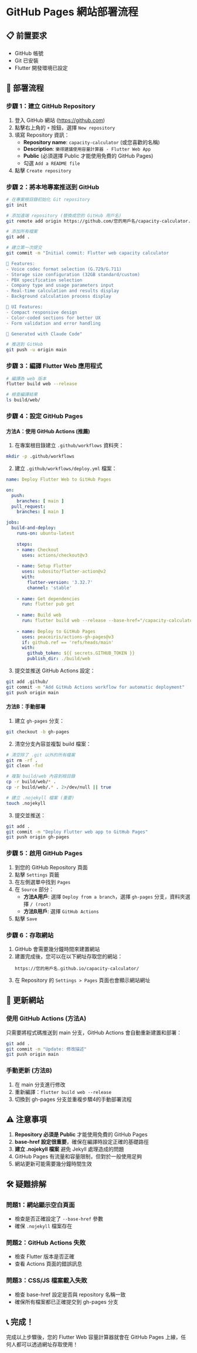 # GitHub Pages 網站部署流程

## 📋 前置要求
- GitHub 帳號
- Git 已安裝
- Flutter 開發環境已設定

## 🚀 部署流程

### 步驟 1：建立 GitHub Repository

1. 登入 GitHub 網站 (https://github.com)
2. 點擊右上角的 `+` 按鈕，選擇 `New repository`
3. 填寫 Repository 資訊：
   - **Repository name**: `capacity-calculator` (或您喜歡的名稱)
   - **Description**: `樂得建議使用容量計算器 - Flutter Web App`
   - **Public** (必須選擇 Public 才能使用免費的 GitHub Pages)
   - 勾選 `Add a README file`
4. 點擊 `Create repository`

### 步驟 2：將本地專案推送到 GitHub

```bash
# 在專案根目錄初始化 Git repository
git init

# 添加遠端 repository (替換成您的 GitHub 用戶名)
git remote add origin https://github.com/您的用戶名/capacity-calculator.git

# 添加所有檔案
git add .

# 建立第一次提交
git commit -m "Initial commit: Flutter web capacity calculator

🎯 Features:
- Voice codec format selection (G.729/G.711)
- Storage size configuration (32GB standard/custom)
- PBX specification selection
- Company type and usage parameters input
- Real-time calculation and results display
- Background calculation process display

🎨 UI Features:
- Compact responsive design
- Color-coded sections for better UX
- Form validation and error handling

🤖 Generated with Claude Code"

# 推送到 GitHub
git push -u origin main
```

### 步驟 3：編譯 Flutter Web 應用程式

```bash
# 編譯為 web 版本
flutter build web --release

# 檢查編譯結果
ls build/web/
```

### 步驟 4：設定 GitHub Pages

#### 方法A：使用 GitHub Actions (推薦)

1. 在專案根目錄建立 `.github/workflows` 資料夾：
```bash
mkdir -p .github/workflows
```

2. 建立 `.github/workflows/deploy.yml` 檔案：
```yaml
name: Deploy Flutter Web to GitHub Pages

on:
  push:
    branches: [ main ]
  pull_request:
    branches: [ main ]

jobs:
  build-and-deploy:
    runs-on: ubuntu-latest
    
    steps:
    - name: Checkout
      uses: actions/checkout@v3
      
    - name: Setup Flutter
      uses: subosito/flutter-action@v2
      with:
        flutter-version: '3.32.7'
        channel: 'stable'
        
    - name: Get dependencies
      run: flutter pub get
      
    - name: Build web
      run: flutter build web --release --base-href="/capacity-calculator/"
      
    - name: Deploy to GitHub Pages
      uses: peaceiris/actions-gh-pages@v3
      if: github.ref == 'refs/heads/main'
      with:
        github_token: ${{ secrets.GITHUB_TOKEN }}
        publish_dir: ./build/web
```

3. 提交並推送 GitHub Actions 設定：
```bash
git add .github/
git commit -m "Add GitHub Actions workflow for automatic deployment"
git push origin main
```

#### 方法B：手動部署

1. 建立 `gh-pages` 分支：
```bash
git checkout -b gh-pages
```

2. 清空分支內容並複製 build 檔案：
```bash
# 清空除了 .git 以外的所有檔案
git rm -rf .
git clean -fxd

# 複製 build/web 內容到根目錄
cp -r build/web/* .
cp -r build/web/.* . 2>/dev/null || true

# 建立 .nojekyll 檔案 (重要)
touch .nojekyll
```

3. 提交並推送：
```bash
git add .
git commit -m "Deploy Flutter web app to GitHub Pages"
git push origin gh-pages
```

### 步驟 5：啟用 GitHub Pages

1. 到您的 GitHub Repository 頁面
2. 點擊 `Settings` 頁籤
3. 在左側選單中找到 `Pages`
4. 在 `Source` 部分：
   - **方法A用戶**: 選擇 `Deploy from a branch`，選擇 `gh-pages` 分支，資料夾選擇 `/ (root)`
   - **方法B用戶**: 選擇 `GitHub Actions`
5. 點擊 `Save`

### 步驟 6：存取網站

1. GitHub 會需要幾分鐘時間來建置網站
2. 建置完成後，您可以在以下網址存取您的網站：
   ```
   https://您的用戶名.github.io/capacity-calculator/
   ```
3. 在 Repository 的 `Settings > Pages` 頁面也會顯示網站網址

## 🔄 更新網站

### 使用 GitHub Actions (方法A)
只需要將程式碼推送到 main 分支，GitHub Actions 會自動重新建置和部署：
```bash
git add .
git commit -m "Update: 修改描述"
git push origin main
```

### 手動更新 (方法B)
1. 在 main 分支進行修改
2. 重新編譯：`flutter build web --release`
3. 切換到 gh-pages 分支並重複步驟4的手動部署流程

## ⚠️ 注意事項

1. **Repository 必須是 Public** 才能使用免費的 GitHub Pages
2. **base-href 設定很重要**，確保在編譯時設定正確的基礎路徑
3. **建立 .nojekyll 檔案** 避免 Jekyll 處理造成的問題
4. GitHub Pages 有流量和容量限制，但對於一般使用足夠
5. 網站更新可能需要幾分鐘時間生效

## 🛠️ 疑難排解

### 問題1：網站顯示空白頁面
- 檢查是否正確設定了 `--base-href` 參數
- 確保 `.nojekyll` 檔案存在

### 問題2：GitHub Actions 失敗
- 檢查 Flutter 版本是否正確
- 查看 Actions 頁面的錯誤訊息

### 問題3：CSS/JS 檔案載入失敗
- 檢查 base-href 設定是否與 repository 名稱一致
- 確保所有檔案都已正確提交到 gh-pages 分支

## 📞 完成！

完成以上步驟後，您的 Flutter Web 容量計算器就會在 GitHub Pages 上線，任何人都可以透過網址存取使用！